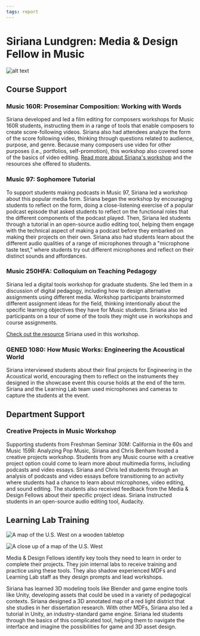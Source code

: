 ```yaml
---
tags: report
---
```


# Siriana Lundgren: Media & Design Fellow in Music

![alt text](https://files.slack.com/files-pri/T0HTW3H0V-F04HV6A4HST/20221103.0.002_music.videopodcast.workshop_1.jpg?pub_secret=714b8094f2)

## Course Support

### Music 160R: Proseminar Composition: Working with Words

Siriana developed and led a film editing for composers workshops for Music 160R students, instructing them in a range of tools that enable composers to create score-following videos. Siriana also had attendees analyze the form of the score following video, thinking through questions related to audience, purpose, and genre. Because many composers use video for other purposes (i.e., portfolios, self-promotion), this workshop also covered some of the basics of video editing. [Read more about Siriana's workshop](https://hackmd.io/Dag0rOmyT_Gws4hzXhqoTw) and the resources she offered to students.

### Music 97: Sophomore Tutorial

To support students making podcasts in Music 97, Siriana led a workshop about this popular media form. Siriana began the workshop by encouraging students to reflect on the form, doing a close-listening exercise of a popular podcast episode that asked students to reflect on the functional roles that the different components of the podcast played. Then, Siriana led students through a tutorial in an open-source audio editing tool, helping them engage with the technical aspect of making a podcast before they embarked on making their projects on their own. Siriana also had students learn about the different audio qualities of a range of microphones through a "microphone taste test," where students try out different microphones and reflect on their distinct sounds and affordances.

### Music 250HFA: Colloquium on Teaching Pedagogy

Siriana led a digital tools workshop for graduate students. She led them in a discussion of digital pedagogy, including how to design alternative assignments using different media. Workshop participants brainstormed different assignment ideas for the field, thinking intentionally about the specific learning objectives they have for Music students. Siriana also led participants on a tour of some of the tools they might use in workshops and course assignments.

[Check out the resource](https://hackmd.io/roTUXtBtTceugX5XlSZ1Ow) Siriana used in this workshop.

### GENED 1080: How Music Works: Engineering the Acoustical World

Siriana interviewed students about their final projects for Engineering in the Acoustical world, encouraging them to reflect on the instruments they designed in the showcase event this course holds at the end of the term. Siriana and the Learning Lab team used microphones and cameras to capture the students at the event. 

## Department Support

### Creative Projects in Music Workshop

Supporting students from Freshman Seminar 30M: California in the 60s and Music 159R: Analyzing Pop Music, Siriana and Chris Benham hosted a creative projects workshop. Students from any Music course with a creative project option could come to learn more about multimedia forms, including podcasts and video essays. Siriana and Chris led students through an analysis of podcasts and video essays before transitioning to an activity where students had a chance to learn about microphones, video editing, and sound editing. The students also received feedback from the Media & Design Fellows about their specific project ideas. Siriana instructed students in an open-source audio editing tool, Audacity.

## Learning Lab Training

![A map of the U.S. West on a wooden tabletop](https://files.slack.com/files-pri/T0HTW3H0V-F047NGLAQA2/screen_shot_2022-10-24_at_1.13.32_pm.png?pub_secret=28b755e6db)

![A close up of a map of the U.S. West](https://files.slack.com/files-pri/T0HTW3H0V-F0487QAP60Z/screen_shot_2022-10-24_at_1.18.59_pm.png?pub_secret=5a3e15dc5a)

Media & Design Fellows identify key tools they need to learn in order to complete their projects. They join internal labs to receive training and practice using these tools. They also shadow experienced MDFs and Learning Lab staff as they design prompts and lead workshops. 

Siriana has learned 3D modeling tools like Blender and game engine tools like Unity, developing assets that could be used in a variety of pedagogical contexts. Siriana designed a 3D annotated map of a red light district that she studies in her dissertation research. With other MDFs, Siriana also led a tutorial in Unity, an industry-standard game engine. Siriana led students through the basics of this complicated tool, helping them to navigate the interface and imagine the possibilities for game and 3D asset design.